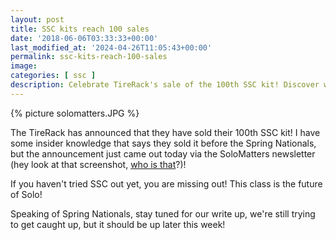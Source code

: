 ```yaml
---
layout: post
title: SSC kits reach 100 sales
date: '2018-06-06T03:33:33+00:00'
last_modified_at: '2024-04-26T11:05:43+00:00'
permalink: ssc-kits-reach-100-sales
image: 
categories: [ ssc ]
description: Celebrate TireRack's sale of the 100th SSC kit! Discover why SSC is the future of Solo and anticipate our Spring Nationals write-up.
---
```


 {% picture solomatters.JPG %}
 
 The TireRack has announced that they have sold their 100th SSC kit! I have some insider knowledge that says they sold it before the Spring Nationals, but the announcement just came out today via the SoloMatters newsletter (hey look at that screenshot, [who is that](https://www.chrishammond.com/)?)!
 
If you haven't tried SSC out yet, you are missing out! This class is the future of Solo! 

Speaking of Spring Nationals, stay tuned for our write up, we're still trying to get caught up, but it should be up later this week!







